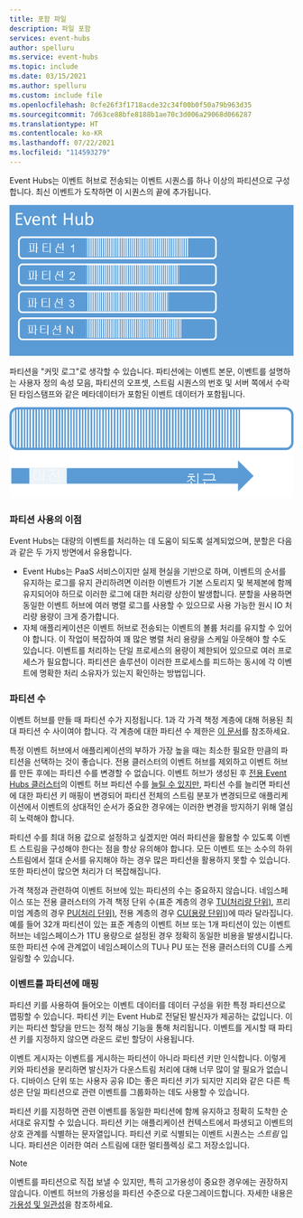 ```yaml
---
title: 포함 파일
description: 파일 포함
services: event-hubs
author: spelluru
ms.service: event-hubs
ms.topic: include
ms.date: 03/15/2021
ms.author: spelluru
ms.custom: include file
ms.openlocfilehash: 8cfe26f3f1718acde32c34f00b0f50a79b963d35
ms.sourcegitcommit: 7d63ce88bfe8188b1ae70c3d006a29068d066287
ms.translationtype: HT
ms.contentlocale: ko-KR
ms.lasthandoff: 07/22/2021
ms.locfileid: "114593279"
---
```

Event Hubs는 이벤트 허브로 전송되는 이벤트 시퀀스를 하나 이상의 파티션으로 구성합니다. 최신 이벤트가 도착하면 이 시퀀스의 끝에 추가됩니다. 

![Event Hubs](./media/event-hubs-partitions/multiple-partitions.png)

파티션을 "커밋 로그"로 생각할 수 있습니다. 파티션에는 이벤트 본문, 이벤트를 설명하는 사용자 정의 속성 모음, 파티션의 오프셋, 스트림 시퀀스의 번호 및 서버 쪽에서 수락된 타임스탬프와 같은 메타데이터가 포함된 이벤트 데이터가 포함됩니다.

![이전 이벤트에서 최신 이벤트 순서로 이벤트 시퀀스를 표시하는 다이어그램입니다.](./media/event-hubs-partitions/partition.png)

### <a name="advantages-of-using-partitions"></a>파티션 사용의 이점
Event Hubs는 대량의 이벤트를 처리하는 데 도움이 되도록 설계되었으며, 분할은 다음과 같은 두 가지 방면에서 유용합니다.

- Event Hubs는 PaaS 서비스이지만 실제 현실을 기반으로 하며, 이벤트의 순서를 유지하는 로그를 유지 관리하려면 이러한 이벤트가 기본 스토리지 및 복제본에 함께 유지되어야 하므로 이러한 로그에 대한 처리량 상한이 발생합니다. 분할을 사용하면 동일한 이벤트 허브에 여러 병렬 로그를 사용할 수 있으므로 사용 가능한 원시 IO 처리량 용량이 크게 증가합니다.
- 자체 애플리케이션은 이벤트 허브로 전송되는 이벤트의 볼륨 처리를 유지할 수 있어야 합니다. 이 작업이 복잡하여 꽤 많은 병렬 처리 용량을 스케일 아웃해야 할 수도 있습니다. 이벤트를 처리하는 단일 프로세스의 용량이 제한되어 있으므로 여러 프로세스가 필요합니다. 파티션은 솔루션이 이러한 프로세스를 피드하는 동시에 각 이벤트에 명확한 처리 소유자가 있는지 확인하는 방법입니다. 

### <a name="number-of-partitions"></a>파티션 수
이벤트 허브를 만들 때 파티션 수가 지정됩니다. 1과 각 가격 책정 계층에 대해 허용된 최대 파티션 수 사이여야 합니다. 각 계층에 대한 파티션 수 제한은 [이 문서](../event-hubs-quotas.md#basic-vs-standard-vs-premium-vs-dedicated-tiers)를 참조하세요. 

특정 이벤트 허브에서 애플리케이션의 부하가 가장 높을 때는 최소한 필요한 만큼의 파티션을 선택하는 것이 좋습니다. 전용 클러스터의 이벤트 허브를 제외하고 이벤트 허브를 만든 후에는 파티션 수를 변경할 수 없습니다. 이벤트 허브가 생성된 후 [전용 Event Hubs 클러스터](../event-hubs-dedicated-overview.md)의 이벤트 허브 파티션 수를 [늘릴 수 있지만](../dynamically-add-partitions.md), 파티션 수를 늘리면 파티션에 대한 파티션 키 매핑이 변경되어 파티션 전체의 스트림 분포가 변경되므로 애플리케이션에서 이벤트의 상대적인 순서가 중요한 경우에는 이러한 변경을 방지하기 위해 열심히 노력해야 합니다.

파티션 수를 최대 허용 값으로 설정하고 싶겠지만 여러 파티션을 활용할 수 있도록 이벤트 스트림을 구성해야 한다는 점을 항상 유의해야 합니다. 모든 이벤트 또는 소수의 하위 스트림에서 절대 순서를 유지해야 하는 경우 많은 파티션을 활용하지 못할 수 있습니다. 또한 파티션이 많으면 처리가 더 복잡해집니다. 

가격 책정과 관련하여 이벤트 허브에 있는 파티션의 수는 중요하지 않습니다. 네임스페이스 또는 전용 클러스터의 가격 책정 단위 수(표준 계층의 경우 [TU(처리량 단위)](../event-hubs-scalability.md#throughput-units), 프리미엄 계층의 경우 [PU(처리 단위)](../event-hubs-scalability.md#processing-units), 전용 계층의 경우 [CU(용량 단위)](../event-hubs-dedicated-overview.md))에 따라 달라집니다. 예를 들어 32개 파티션이 있는 표준 계층의 이벤트 허브 또는 1개 파티션이 있는 이벤트 허브는 네임스페이스가 1TU 용량으로 설정된 경우 정확히 동일한 비용을 발생시킵니다. 또한 파티션 수에 관계없이 네임스페이스의 TU나 PU 또는 전용 클러스터의 CU를 스케일링할 수 있습니다. 

### <a name="mapping-of-events-to-partitions"></a>이벤트를 파티션에 매핑
파티션 키를 사용하여 들어오는 이벤트 데이터를 데이터 구성을 위한 특정 파티션으로 맵핑할 수 있습니다. 파티션 키는 Event Hub로 전달된 발신자가 제공하는 값입니다. 이 키는 파티션 할당을 만드는 정적 해싱 기능을 통해 처리됩니다. 이벤트를 게시할 때 파티션 키를 지정하지 않으면 라운드 로빈 할당이 사용됩니다.

이벤트 게시자는 이벤트를 게시하는 파티션이 아니라 파티션 키만 인식합니다. 이렇게 키와 파티션을 분리하면 발신자가 다운스트림 처리에 대해 너무 많이 알 필요가 없습니다. 디바이스 단위 또는 사용자 공유 ID는 좋은 파티션 키가 되지만 지리와 같은 다른 특성은 단일 파티션으로 관련 이벤트를 그룹화하는 데도 사용할 수 있습니다.

파티션 키를 지정하면 관련 이벤트를 동일한 파티션에 함께 유지하고 정확히 도착한 순서대로 유지할 수 있습니다. 파티션 키는 애플리케이션 컨텍스트에서 파생되고 이벤트의 상호 관계를 식별하는 문자열입니다. 파티션 키로 식별되는 이벤트 시퀀스는 *스트림* 입니다. 파티션은 이러한 여러 스트림에 대한 멀티플렉싱 로그 저장소입니다. 

> [!NOTE]
> 이벤트를 파티션으로 직접 보낼 수 있지만, 특히 고가용성이 중요한 경우에는 권장하지 않습니다. 이벤트 허브의 가용성을 파티션 수준으로 다운그레이드합니다. 자세한 내용은 [가용성 및 일관성](../event-hubs-availability-and-consistency.md)을 참조하세요.

